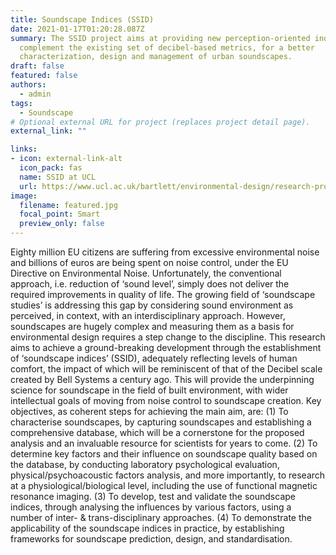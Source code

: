 ```yaml
---
title: Soundscape Indices (SSID)
date: 2021-01-17T01:20:28.087Z
summary: The SSID project aims at providing new perception-oriented indices to
  complement the existing set of decibel-based metrics, for a better
  characterization, design and management of urban soundscapes.
draft: false
featured: false
authors:
  - admin
tags:
  - Soundscape
# Optional external URL for project (replaces project detail page).
external_link: ""

links:
- icon: external-link-alt
  icon_pack: fas
  name: SSID at UCL
  url: https://www.ucl.ac.uk/bartlett/environmental-design/research-projects/2020/nov/soundscape-indices-ssid
image:
  filename: featured.jpg
  focal_point: Smart
  preview_only: false
---
```

Eighty million EU citizens are suffering from excessive environmental noise and billions of euros are being spent on noise control, under the EU Directive on Environmental Noise. Unfortunately, the conventional approach, i.e. reduction of ‘sound level’, simply does not deliver the required improvements in quality of life. The growing field of ‘soundscape studies’ is addressing this gap by considering sound environment as perceived, in context, with an interdisciplinary approach. However, soundscapes are hugely complex and measuring them as a basis for environmental design requires a step change to the discipline. This research aims to achieve a ground-breaking development through the establishment of ‘soundscape indices’ (SSID), adequately reflecting levels of human comfort, the impact of which will be reminiscent of that of the Decibel scale created by Bell Systems a century ago. This will provide the underpinning science for soundscape in the field of built environment, with wider intellectual goals of moving from noise control to soundscape creation. Key objectives, as coherent steps for achieving the main aim, are: (1) To characterise soundscapes, by capturing soundscapes and establishing a comprehensive database, which will be a cornerstone for the proposed analysis and an invaluable resource for scientists for years to come. (2) To determine key factors and their influence on soundscape quality based on the database, by conducting laboratory psychological evaluation, physical/psychoacoustic factors analysis, and more importantly, to research at a physiological/biological level, including the use of functional magnetic resonance imaging. (3) To develop, test and validate the soundscape indices, through analysing the influences by various factors, using a number of inter- & trans-disciplinary approaches. (4) To demonstrate the applicability of the soundscape indices in practice, by establishing frameworks for soundscape prediction, design, and standardisation.
